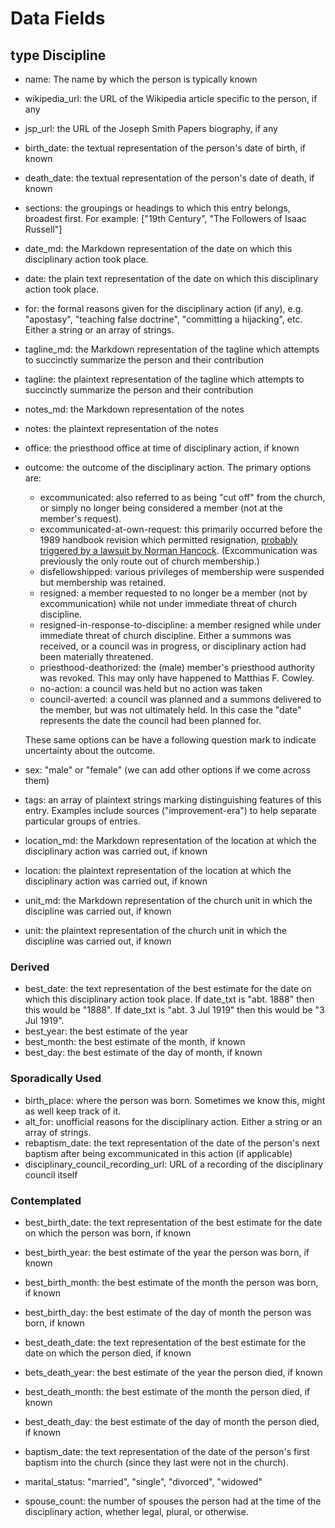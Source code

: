 # Data Fields

## type Discipline

* name: The name by which the person is typically known
* wikipedia_url: the URL of the Wikipedia article specific to the person, if any
* jsp_url: the URL of the Joseph Smith Papers biography, if any
* birth_date: the textual representation of the person's date of birth, if known
* death_date: the textual representation of the person's date of death, if known
* sections: the groupings or headings to which this entry belongs, broadest first. For example: ["19th Century", "The Followers of Isaac Russell"]
* date_md: the Markdown representation of the date on which this disciplinary action took place.
* date: the plain text representation of the date on which this disciplinary action took place.
* for: the formal reasons given for the disciplinary action (if any), e.g. "apostasy", "teaching false doctrine", "committing a hijacking", etc. Either a string or an array of strings.
* tagline_md: the Markdown representation of the tagline which attempts to succinctly summarize the person and their contribution
* tagline: the plaintext representation of the tagline which attempts to succinctly summarize the person and their contribution
* notes_md: the Markdown representation of the notes
* notes: the plaintext representation of the notes
* office: the priesthood office at time of disciplinary action, if known
* outcome: the outcome of the disciplinary action. The primary options are:
  * excommunicated: also referred to as being "cut off" from the church, or simply no longer being considered a member (not at the member's request).
  * excommunicated-at-own-request: this primarily occurred before the 1989 handbook revision which permitted resignation, [probably triggered by a lawsuit by Norman Hancock](https://web.archive.org/web/20190907202136/http://mormon-alliance.org/casereports/volume3/part1/v3p1c05.htm). (Excommunication was previously the only route out of church membership.)
  * disfellowshipped: various privileges of membership were suspended but membership was retained.
  * resigned: a member requested to no longer be a member (not by excommunication) while not under immediate threat of church discipline.
  * resigned-in-response-to-discipline: a member resigned while under immediate threat of church discipline. Either a summons was received, or a council was in progress, or disciplinary action had been materially threatened.
  * priesthood-deathorized: the (male) member's priesthood authority was revoked. This may only have happened to Matthias F. Cowley.
  * no-action: a council was held but no action was taken
  * council-averted: a council was planned and a summons delivered to the member, but was not ultimately held. In this case the "date" represents the date the council had been planned for.

  These same options can be have a following question mark to indicate uncertainty about the outcome.
* sex: "male" or "female" (we can add other options if we come across them)
* tags: an array of plaintext strings marking distinguishing features of this entry. Examples include sources ("improvement-era") to help separate particular groups of entries.
* location_md: the Markdown representation of the location at which the disciplinary action was carried out, if known
* location: the plaintext representation of the location at which the disciplinary action was carried out, if known
* unit_md: the Markdown representation of the church unit in which the discipline was carried out, if known
* unit: the plaintext representation of the church unit in which the discipline was carried out, if known

### Derived

* best_date: the text representation of the best estimate for the date on which this disciplinary action took place. If date_txt is "abt. 1888" then this would be "1888". If date_txt is "abt. 3 Jul 1919" then this would be "3 Jul 1919".
* best_year: the best estimate of the year
* best_month: the best estimate of the month, if known
* best_day: the best estimate of the day of month, if known

### Sporadically Used

* birth_place: where the person was born. Sometimes we know this, might as well keep track of it.
* alt_for: unofficial reasons for the disciplinary action. Either a string or an array of strings.
* rebaptism_date: the text representation of the date of the person's next baptism after being excommunicated in this action (if applicable)
* disciplinary_council_recording_url: URL of a recording of the disciplinary council itself

### Contemplated

* best_birth_date: the text representation of the best estimate for the date on which the person was born, if known
* best_birth_year: the best estimate of the year the person was born, if known
* best_birth_month: the best estimate of the month the person was born, if known
* best_birth_day: the best estimate of the day of month the person was born, if known
* best_death_date: the text representation of the best estimate for the date on which the person died, if known
* bets_death_year: the best estimate of the year the person died, if known
* best_death_month: the best estimate of the month the person died, if known
* best_death_day: the best estimate of the day of month the person died, if known


* baptism_date: the text representation of the date of the person's first baptism into the church (since they last were not in the church).

* marital_status: "married", "single", "divorced", "widowed"

* spouse_count: the number of spouses the person had at the time of the disciplinary action, whether legal, plural, or otherwise.
